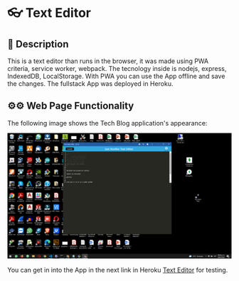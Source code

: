 #  👓 Text Editor

## 📄 Description

This is a text editor than runs in the browser, it was made using PWA criteria, service worker, webpack. The tecnology inside is nodejs, express, IndexedDB, LocalStorage. With PWA you can use the App offline and save the changes. The fullstack App was deployed in Heroku.

## ⚙⚙ Web Page Functionality


The following image shows the Tech Blog application's appearance:

![Text Editor Image](./client/src/images/textEditor.png)


You can get in into the App in the next link in Heroku [Text Editor](https://text-editor-magg.herokuapp.com/) for testing.
